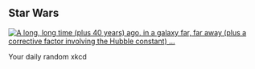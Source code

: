 ## Star Wars
[![A long, long time (plus 40 years) ago, in a galaxy far, far away (plus a corrective factor involving the Hubble constant) ...](https://imgs.xkcd.com/comics/star_wars.png)](https://xkcd.com/1477/ "A long, long time (plus 40 years) ago, in a galaxy far, far away (plus a corrective factor involving the Hubble constant) ...")

Your daily random xkcd
